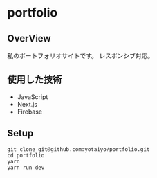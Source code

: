 # portfolio

## OverView
私のポートフォリオサイトです。
レスポンシブ対応。

## 使用した技術
- JavaScript
- Next.js
- Firebase

## Setup
```
git clone git@github.com:yotaiyo/portfolio.git
cd portfolio
yarn
yarn run dev
```

